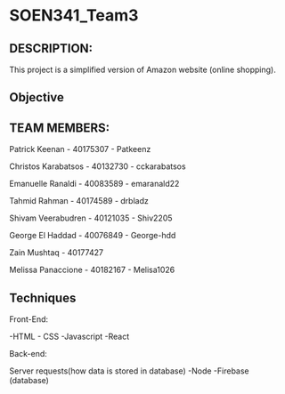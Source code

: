 # SOEN341_Team3

## DESCRIPTION: 
This project is a simplified version of Amazon website (online shopping).

## Objective

## TEAM MEMBERS:
Patrick Keenan - 40175307 - Patkeenz

Christos Karabatsos - 40132730 - cckarabatsos

Emanuelle Ranaldi - 40083589 - emaranald22

Tahmid Rahman - 40174589 - drbladz

Shivam Veerabudren - 40121035 - Shiv2205

George El Haddad - 40076849 - George-hdd

Zain Mushtaq - 40177427 

Melissa Panaccione - 40182167 - Melisa1026

## Techniques
Front-End:

-HTML - CSS -Javascript -React

Back-end:

Server requests(how data is stored in database)
-Node -Firebase (database)


